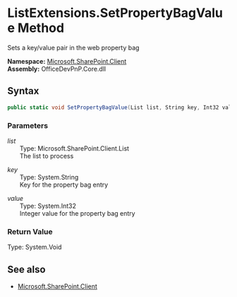 # ListExtensions.SetPropertyBagValue Method  
Sets a key/value pair in the web property bag  

**Namespace:** [Microsoft.SharePoint.Client](Microsoft.SharePoint.Client.md)  
**Assembly:** OfficeDevPnP.Core.dll  
## Syntax
```C#
public static void SetPropertyBagValue(List list, String key, Int32 value)
```
### Parameters
*list*  
&emsp;&emsp;Type: Microsoft.SharePoint.Client.List  
&emsp;&emsp;The list to process  
  
*key*  
&emsp;&emsp;Type: System.String  
&emsp;&emsp;Key for the property bag entry  
  
*value*  
&emsp;&emsp;Type: System.Int32  
&emsp;&emsp;Integer value for the property bag entry  
  
### Return Value
Type: System.Void  

## See also
- [Microsoft.SharePoint.Client](Microsoft.SharePoint.Client.md)
